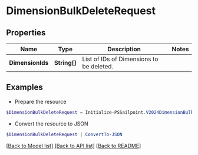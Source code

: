 # DimensionBulkDeleteRequest
## Properties

Name | Type | Description | Notes
------------ | ------------- | ------------- | -------------
**DimensionIds** | **String[]** | List of IDs of Dimensions to be deleted. | 

## Examples

- Prepare the resource
```powershell
$DimensionBulkDeleteRequest = Initialize-PSSailpoint.V2024DimensionBulkDeleteRequest  -DimensionIds [2c9180847812e0b1017817051919ecca, 2c9180887812e0b201781e129f151816]
```

- Convert the resource to JSON
```powershell
$DimensionBulkDeleteRequest | ConvertTo-JSON
```

[[Back to Model list]](../README.md#documentation-for-models) [[Back to API list]](../README.md#documentation-for-api-endpoints) [[Back to README]](../README.md)

